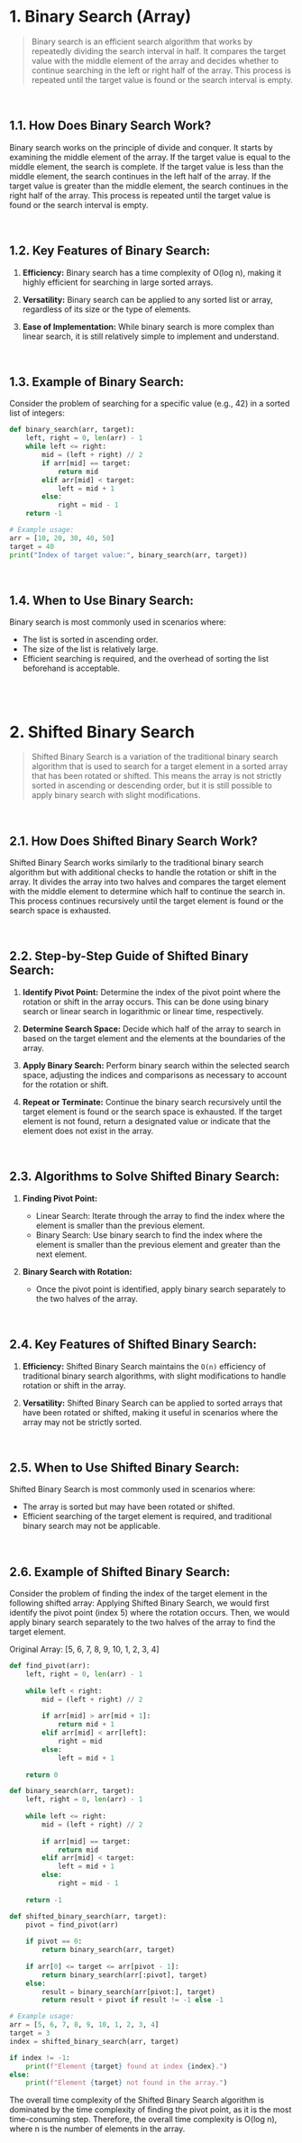 # 1. Binary Search (Array)

> Binary search is an efficient search algorithm that works by repeatedly dividing the search interval in half. It compares the target value with the middle element of the array and decides whether to continue searching in the left or right half of the array. This process is repeated until the target value is found or the search interval is empty.

<br/>


## 1.1. How Does Binary Search Work?

Binary search works on the principle of divide and conquer. It starts by examining the middle element of the array. If the target value is equal to the middle element, the search is complete. If the target value is less than the middle element, the search continues in the left half of the array. If the target value is greater than the middle element, the search continues in the right half of the array. This process is repeated until the target value is found or the search interval is empty.

<br/>


## 1.2. Key Features of Binary Search:

1. **Efficiency:** Binary search has a time complexity of O(log n), making it highly efficient for searching in large sorted arrays.

2. **Versatility:** Binary search can be applied to any sorted list or array, regardless of its size or the type of elements.

3. **Ease of Implementation:** While binary search is more complex than linear search, it is still relatively simple to implement and understand.

<br/>


## 1.3. Example of Binary Search:

Consider the problem of searching for a specific value (e.g., 42) in a sorted list of integers:

```python
def binary_search(arr, target):
    left, right = 0, len(arr) - 1
    while left <= right:
        mid = (left + right) // 2
        if arr[mid] == target:
            return mid
        elif arr[mid] < target:
            left = mid + 1
        else:
            right = mid - 1
    return -1

# Example usage:
arr = [10, 20, 30, 40, 50]
target = 40
print("Index of target value:", binary_search(arr, target))
```
<br/>


## 1.4. When to Use Binary Search:
Binary search is most commonly used in scenarios where:

* The list is sorted in ascending order.
* The size of the list is relatively large.
* Efficient searching is required, and the overhead of sorting the list beforehand is acceptable.

<br/>

<br/>



# 2. Shifted Binary Search

> Shifted Binary Search is a variation of the traditional binary search algorithm that is used to search for a target element in a sorted array that has been rotated or shifted. This means the array is not strictly sorted in ascending or descending order, but it is still possible to apply binary search with slight modifications.

<br/>

## 2.1. How Does Shifted Binary Search Work?

Shifted Binary Search works similarly to the traditional binary search algorithm but with additional checks to handle the rotation or shift in the array. It divides the array into two halves and compares the target element with the middle element to determine which half to continue the search in. This process continues recursively until the target element is found or the search space is exhausted.

<br/>

## 2.2. Step-by-Step Guide of Shifted Binary Search:

1. **Identify Pivot Point:** Determine the index of the pivot point where the rotation or shift in the array occurs. This can be done using binary search or linear search in logarithmic or linear time, respectively.

2. **Determine Search Space:** Decide which half of the array to search in based on the target element and the elements at the boundaries of the array.

3. **Apply Binary Search:** Perform binary search within the selected search space, adjusting the indices and comparisons as necessary to account for the rotation or shift.

4. **Repeat or Terminate:** Continue the binary search recursively until the target element is found or the search space is exhausted. If the target element is not found, return a designated value or indicate that the element does not exist in the array.

<br/>

## 2.3. Algorithms to Solve Shifted Binary Search:

1. **Finding Pivot Point:**
   - Linear Search: Iterate through the array to find the index where the element is smaller than the previous element.
   - Binary Search: Use binary search to find the index where the element is smaller than the previous element and greater than the next element.

2. **Binary Search with Rotation:**
   - Once the pivot point is identified, apply binary search separately to the two halves of the array.

<br/>

## 2.4. Key Features of Shifted Binary Search:

1. **Efficiency:** Shifted Binary Search maintains the `O(n)` efficiency of traditional binary search algorithms, with slight modifications to handle rotation or shift in the array.

2. **Versatility:** Shifted Binary Search can be applied to sorted arrays that have been rotated or shifted, making it useful in scenarios where the array may not be strictly sorted.

<br/>

## 2.5. When to Use Shifted Binary Search:

Shifted Binary Search is most commonly used in scenarios where:

- The array is sorted but may have been rotated or shifted.
- Efficient searching of the target element is required, and traditional binary search may not be applicable.

<br/>

## 2.6. Example of Shifted Binary Search:


Consider the problem of finding the index of the target element in the following shifted array:
Applying Shifted Binary Search, we would first identify the pivot point (index 5) where the rotation occurs. Then, we would apply binary search separately to the two halves of the array to find the target element.

Original Array: [5, 6, 7, 8, 9, 10, 1, 2, 3, 4]

```python
def find_pivot(arr):
    left, right = 0, len(arr) - 1
    
    while left < right:
        mid = (left + right) // 2
        
        if arr[mid] > arr[mid + 1]:
            return mid + 1
        elif arr[mid] < arr[left]:
            right = mid
        else:
            left = mid + 1
    
    return 0

def binary_search(arr, target):
    left, right = 0, len(arr) - 1
    
    while left <= right:
        mid = (left + right) // 2
        
        if arr[mid] == target:
            return mid
        elif arr[mid] < target:
            left = mid + 1
        else:
            right = mid - 1
    
    return -1

def shifted_binary_search(arr, target):
    pivot = find_pivot(arr)
    
    if pivot == 0:
        return binary_search(arr, target)
    
    if arr[0] <= target <= arr[pivot - 1]:
        return binary_search(arr[:pivot], target)
    else:
        result = binary_search(arr[pivot:], target)
        return result + pivot if result != -1 else -1

# Example usage:
arr = [5, 6, 7, 8, 9, 10, 1, 2, 3, 4]
target = 3
index = shifted_binary_search(arr, target)

if index != -1:
    print(f"Element {target} found at index {index}.")
else:
    print(f"Element {target} not found in the array.")

```

The overall time complexity of the Shifted Binary Search algorithm is dominated by the time complexity of finding the pivot point, as it is the most time-consuming step.
Therefore, the overall time complexity is O(log n), where n is the number of elements in the array.




